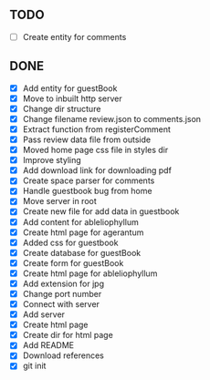  ## TODO

 - [ ] Create entity for comments

 ## DONE

 - [x] Add entity for guestBook
 - [x] Move to inbuilt http server
 - [x] Change dir structure
 - [x] Change filename review.json to comments.json
 - [x] Extract function from registerComment
 - [x] Pass review data file from outside
 - [x] Moved home page css file in styles dir
 - [x] Improve styling
 - [x] Add download link for downloading pdf
 - [x] Create space parser for comments
 - [x] Handle guestbook bug from home
 - [x] Move server in root
 - [x] Create new file for add data in guestbook
 - [x] Add content for ableliophyllum
 - [x] Create html page for agerantum 
 - [x] Added css for guestbook
 - [x] Create database for guestBook
 - [x] Create form for guestBook
 - [x] Create html page for ableliophyllum
 - [x] Add extension for jpg
 - [x] Change port number
 - [x] Connect with server
 - [x] Add server
 - [x] Create html page 
 - [x] Create dir for html page
 - [x] Add README
 - [x] Download references
 - [x] git init